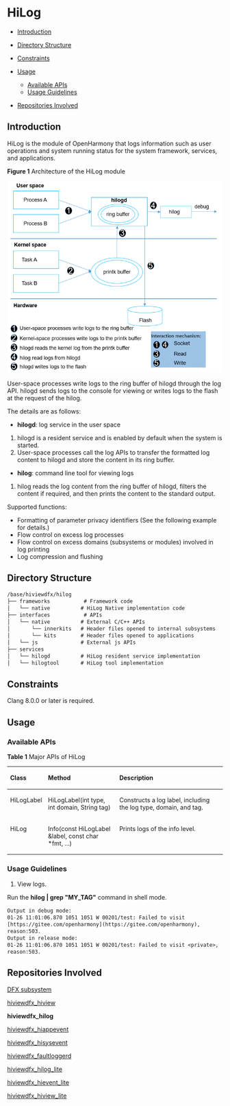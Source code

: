 # HiLog<a name="EN-US_TOPIC_0000001115694144"></a>

-   [Introduction](#section11660541593)
-   [Directory Structure](#section161941989596)
-   [Constraints](#section119744591305)
-   [Usage](#section06487425716)
    -   [Available APIs](#section1551164914237)
    -   [Usage Guidelines](#section129654513264)

-   [Repositories Involved](#section177639411669)

## Introduction<a name="section11660541593"></a>

HiLog is the module of OpenHarmony that logs information such as user operations and system running status for the system framework, services, and applications. 

**Figure  1**  Architecture of the HiLog module<a name="fig4460722185514"></a>  


![](figures/en-us_image_0000001115534242.png)

User-space processes write logs to the ring buffer of hilogd through the log API. hilogd sends logs to the console for viewing or writes logs to the flash at the request of the hilog.

The details are as follows:

-   **hilogd**: log service in the user space

1.  hilogd is a resident service and is enabled by default when the system is started.
2.  User-space processes call the log APIs to transfer the formatted log content to hilogd and store the content in its ring buffer.

-   **hilog**: command line tool for viewing logs

1.  hilog reads the log content from the ring buffer of hilogd, filters the content if required, and then prints the content to the standard output.

Supported functions:

-   Formatting of parameter privacy identifiers \(See the following example for details.\)
-   Flow control on excess log processes
-   Flow control on excess domains \(subsystems or modules\) involved in log printing
-   Log compression and flushing

## Directory Structure<a name="section161941989596"></a>

```
/base/hiviewdfx/hilog
├── frameworks           # Framework code
│   └── native          # HiLog Native implementation code
├── interfaces           # APIs
│   └── native          # External C/C++ APIs
│       └── innerkits   # Header files opened to internal subsystems
│       └── kits        # Header files opened to applications
│   └── js              # External js APIs
├── services
│   └── hilogd          # HiLog resident service implementation
│   └── hilogtool       # HiLog tool implementation
```

## Constraints<a name="section119744591305"></a>

Clang 8.0.0 or later is required.

## Usage<a name="section06487425716"></a>

### Available APIs<a name="section1551164914237"></a>

**Table  1**  Major APIs of HiLog

<a name="table5489165165714"></a>
<table><thead align="left"><tr id="row12490195195718"><th class="cellrowborder" valign="top" width="14.09%" id="mcps1.2.4.1.1"><p id="p862411212488"><a name="p862411212488"></a><a name="p862411212488"></a><strong id="b68190161218"><a name="b68190161218"></a><a name="b68190161218"></a>Class</strong></p>
</th>
<th class="cellrowborder" valign="top" width="33.98%" id="mcps1.2.4.1.2"><p id="p10859172921116"><a name="p10859172921116"></a><a name="p10859172921116"></a>Method</p>
</th>
<th class="cellrowborder" valign="top" width="51.93%" id="mcps1.2.4.1.3"><p id="p104901150576"><a name="p104901150576"></a><a name="p104901150576"></a>Description</p>
</th>
</tr>
</thead>
<tbody><tr id="row34901758577"><td class="cellrowborder" valign="top" width="14.09%" headers="mcps1.2.4.1.1 "><p id="p16501115918497"><a name="p16501115918497"></a><a name="p16501115918497"></a>HiLogLabel</p>
</td>
<td class="cellrowborder" valign="top" width="33.98%" headers="mcps1.2.4.1.2 "><p id="p1550175974917"><a name="p1550175974917"></a><a name="p1550175974917"></a>HiLogLabel(int type, int domain, String tag)</p>
</td>
<td class="cellrowborder" valign="top" width="51.93%" headers="mcps1.2.4.1.3 "><p id="p135021859104915"><a name="p135021859104915"></a><a name="p135021859104915"></a>Constructs a log label, including the log type, domain, and tag.</p>
</td>
</tr>
<tr id="row868117162916"><td class="cellrowborder" valign="top" width="14.09%" headers="mcps1.2.4.1.1 "><p id="p1215914385013"><a name="p1215914385013"></a><a name="p1215914385013"></a>HiLog</p>
</td>
<td class="cellrowborder" valign="top" width="33.98%" headers="mcps1.2.4.1.2 "><p id="p1415914345011"><a name="p1415914345011"></a><a name="p1415914345011"></a>Info(const HiLogLabel &amp;label, const char *fmt, ...)</p>
</td>
<td class="cellrowborder" valign="top" width="51.93%" headers="mcps1.2.4.1.3 "><p id="p1274814305510"><a name="p1274814305510"></a><a name="p1274814305510"></a>Prints logs of the info level.</p>
</td>
</tr>
</tbody>
</table>

### Usage Guidelines<a name="section129654513264"></a>

1. View logs.

Run the  **hilog | grep "MY\_TAG"**  command in shell mode.

```
Output in debug mode:
01-26 11:01:06.870 1051 1051 W 00201/test: Failed to visit [https://gitee.com/openharmony](https://gitee.com/openharmony), reason:503.
Output in release mode:
01-26 11:01:06.870 1051 1051 W 00201/test: Failed to visit <private>, reason:503.
```

## Repositories Involved<a name="section177639411669"></a>

[DFX subsystem](https://gitee.com/openharmony/docs/blob/master/en/readme/dfx.md)

[hiviewdfx\_hiview](https://gitee.com/openharmony/hiviewdfx_hiview/blob/master/README.md)

**hiviewdfx\_hilog**

[hiviewdfx\_hiappevent](https://gitee.com/openharmony/hiviewdfx_hiappevent/blob/master/README.md)

[hiviewdfx\_hisysevent](https://gitee.com/openharmony/hiviewdfx_hisysevent/blob/master/README.md)

[hiviewdfx\_faultloggerd](https://gitee.com/openharmony/hiviewdfx_faultloggerd/blob/master/README.md)

[hiviewdfx\_hilog\_lite](https://gitee.com/openharmony/hiviewdfx_hilog_lite/blob/master/README.md)

[hiviewdfx\_hievent\_lite](https://gitee.com/openharmony/hiviewdfx_hievent_lite/blob/master/README.md)

[hiviewdfx\_hiview\_lite](https://gitee.com/openharmony/hiviewdfx_hiview_lite/blob/master/README.md)

